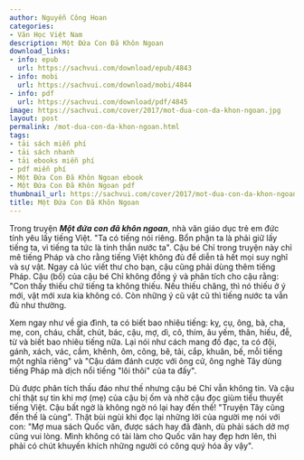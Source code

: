 ```yaml
---
author: Nguyễn Công Hoan
categories:
- Văn Học Việt Nam
description: Một Đứa Con Đã Khôn Ngoan
download_links:
- info: epub
  url: https://sachvui.com/download/epub/4843
- info: mobi
  url: https://sachvui.com/download/mobi/4844
- info: pdf
  url: https://sachvui.com/download/pdf/4845
image: https://sachvui.com/cover/2017/mot-dua-con-da-khon-ngoan.jpg
layout: post
permalink: /mot-dua-con-da-khon-ngoan.html
tags:
- tải sách miễn phí
- tải sách nhanh
- tải ebooks miễn phí
- pdf miễn phí
- Một Đứa Con Đã Khôn Ngoan ebook
- Một Đứa Con Đã Khôn Ngoan pdf
thumbnail_url: https://sachvui.com/cover/2017/mot-dua-con-da-khon-ngoan.jpg
title: Một Đứa Con Đã Khôn Ngoan
---
```


 <div class="item-desc text-justify"> <p>Trong truyện <em><strong>Một đứa con đã khôn ngoan</strong></em>, nhà văn giáo dục trẻ em đức tính yêu lấy tiếng Việt. "Ta có tiếng nói riêng. Bổn phận ta là phải giữ lấy tiếng ta, vì tiếng ta tức là tinh thần nước ta". Cậu bé Chỉ trong truyện này chỉ mê tiếng Pháp và cho rằng tiếng Việt không đủ để diễn tả hết mọi suy nghĩ và sự vật. Ngay cả lúc viết thư cho bạn, cậu cũng phải dùng thêm tiếng Pháp. Cậu (bố) của cậu bé Chỉ không đồng ý và phân tích cho cậu rằng: "Con thấy thiếu chứ tiếng ta không thiếu. Nếu thiếu chăng, thì nó thiếu ở ý mới, vật mới xưa kia không có. Còn những ý cũ vật cũ thì tiếng nước ta vẫn đủ như thường.</p><p>Xem ngay như về gia đình, ta có biết bao nhiêu tiếng: kỵ, cụ, ông, bà, cha, mẹ, con, cháu, chắt, chút, bác, cậu, mợ, dì, cô, thím, âu yếm, thân, hiếu, đễ, từ và biết bao nhiêu tiếng nữa. Lại nói như cách mang đồ đạc, ta có đội, gánh, xách, vác, cầm, khênh, ôm, cõng, bẽ, tải, cắp, khuân, bế, mỗi tiếng một nghĩa riêng" và "Cậu dám đánh cược với ông cử, ông nghè Tây dùng tiếng Pháp mà dịch nổi tiếng "lôi thôi" của ta đấy".</p><p>Dù được phân tích thấu đáo như thế nhưng cậu bé Chỉ vẫn không tin. Và cậu chỉ thật sự tin khi mợ (mẹ) của cậu bị ốm và nhờ cậu đọc giùm tiểu thuyết tiếng Việt. Cậu bất ngờ là không ngờ nó lại hay đến thế! "Truyện Tây cũng đến thế là cùng". Thật bùi ngùi khi đọc lại những lời của người mẹ nói với con: "Mợ mua sách Quốc văn, được sách hay đã đành, dù phải sách dở mợ cũng vui lòng. Mình không có tài làm cho Quốc văn hay đẹp hơn lên, thì phải có chút khuyến khích những người có công quý hóa ấy vậy".</p> </div>